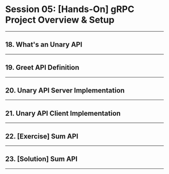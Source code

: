 # Session 05: [Hands-On] gRPC Project Overview & Setup

---

## 18. What's an Unary API

---

## 19. Greet API Definition

---

## 20. Unary API Server Implementation

---

## 21. Unary API Client Implementation

---

## 22. [Exercise] Sum API

---

## 23. [Solution] Sum API

---

